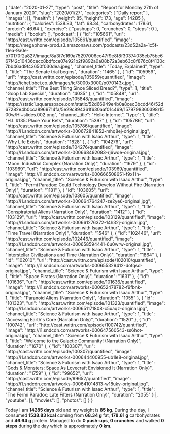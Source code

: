 {
    "date": "2020-01-27",
    "type": "post",
    "title": "Report for Monday 27th of January 2020",
    "slug": "2020\/01\/27",
    "categories": [
        "Daily report"
    ],
    "images": [],
    "health": {
        "weight": 85,
        "height": 173,
        "age": 14285
    },
    "nutrition": {
        "calories": 1538.83,
        "fat": 68.34,
        "carbohydrates": 178.61,
        "protein": 46.64
    },
    "exercise": {
        "pushups": 0,
        "crunches": 0,
        "steps": 0
    },
    "media": {
        "books": [],
        "podcast": [
            {
                "id": "105661",
                "url": "http:\/\/cast.writtn.com\/episode\/105661\/quantified",
                "image": "https:\/\/megaphone-prod.s3.amazonaws.com\/podcasts\/23d52a2a-1c5f-11ea-9a0e-b70170f2a827\/image\/8a3f7e169a75297006cc47f9e8f8f30374035eb75be667f42c10436cecc8bdfcce07e921b2f9892a0a08b72a3eb63c8f876c8f4130c7bb46ad9f43650f030dea.jpeg",
                "channel_title": "Today, Explained",
                "type": 1,
                "title": "The Senate trial begins",
                "duration": "1465"
            },
            {
                "id": "105959",
                "url": "http:\/\/cast.writtn.com\/episode\/105959\/quantified",
                "image": "http:\/\/ichef.bbci.co.uk\/images\/ic\/3000x3000\/p070143x.jpg",
                "channel_title": "The Best Thing Since Sliced Bread?",
                "type": 1,
                "title": "Goop Lab Special",
                "duration": "4035"
            },
            {
                "id": "105848",
                "url": "http:\/\/cast.writtn.com\/episode\/105848\/quantified",
                "image": "https:\/\/static1.squarespace.com\/static\/52d66949e4b0a8cec3bcdd46\/52d67282e4b0cca8969714fa\/5e29c894361f630aaf01c469\/1579798360398\/1500w\/HI+slides.002.png",
                "channel_title": "Hello Internet",
                "type": 1,
                "title": "H.I. #135: Place Your Bets",
                "duration": "5397"
            },
            {
                "id": "105786",
                "url": "http:\/\/cast.writtn.com\/episode\/105786\/quantified",
                "image": "http:\/\/i1.sndcdn.com\/artworks-000672841852-mhq8ej-original.jpg",
                "channel_title": "Science & Futurism with Isaac Arthur",
                "type": 1,
                "title": "Why Life Exists",
                "duration": "1828"
            },
            {
                "id": "104276",
                "url": "http:\/\/cast.writtn.com\/episode\/104276\/quantified",
                "image": "http:\/\/i1.sndcdn.com\/artworks-000668492083-rj6wqe-original.jpg",
                "channel_title": "Science & Futurism with Isaac Arthur",
                "type": 1,
                "title": "Moon: Industrial Complex (Narration Only)",
                "duration": "1679"
            },
            {
                "id": "103969",
                "url": "http:\/\/cast.writtn.com\/episode\/103969\/quantified",
                "image": "http:\/\/i1.sndcdn.com\/artworks-000666508651-f9x11h-original.jpg",
                "channel_title": "Science & Futurism with Isaac Arthur",
                "type": 1,
                "title": "Fermi Paradox: Could Technology Develop Without Fire (Narration Only)",
                "duration": "1181"
            },
            {
                "id": "103605",
                "url": "http:\/\/cast.writtn.com\/episode\/103605\/quantified",
                "image": "http:\/\/i1.sndcdn.com\/artworks-000664764247-ze2ye6-original.jpg",
                "channel_title": "Science & Futurism with Isaac Arthur",
                "type": 1,
                "title": "Conspiratorial Aliens (Narration Only)",
                "duration": "1412"
            },
            {
                "id": "103129",
                "url": "http:\/\/cast.writtn.com\/episode\/103129\/quantified",
                "image": "http:\/\/i1.sndcdn.com\/artworks-000661276372-14h32j-original.jpg",
                "channel_title": "Science & Futurism with Isaac Arthur",
                "type": 1,
                "title": "Time Travel (Narration Only)",
                "duration": "1546"
            },
            {
                "id": "102446",
                "url": "http:\/\/cast.writtn.com\/episode\/102446\/quantified",
                "image": "http:\/\/i1.sndcdn.com\/artworks-000658594441-6u0wrw-original.jpg",
                "channel_title": "Science & Futurism with Isaac Arthur",
                "type": 1,
                "title": "Interstellar Civilizations and Time (Narration Only)",
                "duration": "1864"
            },
            {
                "id": "102010",
                "url": "http:\/\/cast.writtn.com\/episode\/102010\/quantified",
                "image": "http:\/\/i1.sndcdn.com\/artworks-000655329412-dofqsd-original.jpg",
                "channel_title": "Science & Futurism with Isaac Arthur",
                "type": 1,
                "title": "Space Pirates (Narration Only)",
                "duration": "1631"
            },
            {
                "id": "101636",
                "url": "http:\/\/cast.writtn.com\/episode\/101636\/quantified",
                "image": "http:\/\/i1.sndcdn.com\/artworks-000652478782-f9fbnk-original.jpg",
                "channel_title": "Science & Futurism with Isaac Arthur",
                "type": 1,
                "title": "Paranoid Aliens (Narration Only)",
                "duration": "1055"
            },
            {
                "id": "101323",
                "url": "http:\/\/cast.writtn.com\/episode\/101323\/quantified",
                "image": "http:\/\/i1.sndcdn.com\/artworks-000651171808-c5uaqz-original.jpg",
                "channel_title": "Science & Futurism with Isaac Arthur",
                "type": 1,
                "title": "Accessing Earth's Core (Narration Only)",
                "duration": "1520"
            },
            {
                "id": "100742",
                "url": "http:\/\/cast.writtn.com\/episode\/100742\/quantified",
                "image": "http:\/\/i1.sndcdn.com\/artworks-000647560543-ss6hot-original.jpg",
                "channel_title": "Science & Futurism with Isaac Arthur",
                "type": 1,
                "title": "Welcome to the Galactic Community! (Narration Only)",
                "duration": "1670"
            },
            {
                "id": "100307",
                "url": "http:\/\/cast.writtn.com\/episode\/100307\/quantified",
                "image": "http:\/\/i1.sndcdn.com\/artworks-000644400955-ub1le8-original.jpg",
                "channel_title": "Science & Futurism with Isaac Arthur",
                "type": 1,
                "title": "Gods & Monsters: Space As Lovecraft Envisioned It (Narration Only)",
                "duration": "1759"
            },
            {
                "id": "99652",
                "url": "http:\/\/cast.writtn.com\/episode\/99652\/quantified",
                "image": "http:\/\/i1.sndcdn.com\/artworks-000641014813-w18ukv-original.jpg",
                "channel_title": "Science & Futurism with Isaac Arthur",
                "type": 1,
                "title": "The Fermi Paradox: Late Filters (Narration Only)",
                "duration": "2055"
            }
        ],
        "youtube": [],
        "movies": [],
        "photos": []
    }
}

Today I am <strong>14285 days</strong> old and my weight is <strong>85 kg</strong>. During the day, I consumed <strong>1538.83 kcal</strong> coming from <strong>68.34 g</strong> fat, <strong>178.61 g</strong> carbohydrates and <strong>46.64 g</strong> protein. Managed to do <strong>0 push-ups</strong>, <strong>0 crunches</strong> and walked <strong>0 steps</strong> during the day which is approximately <strong>0 km</strong>.